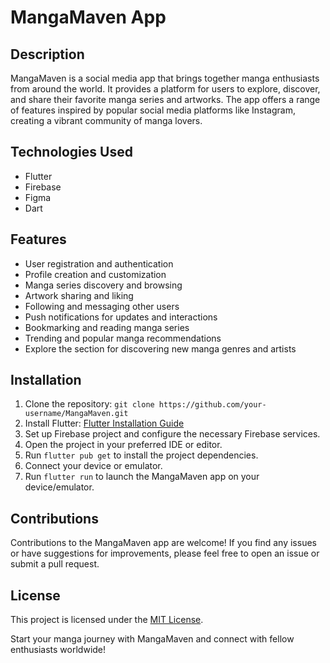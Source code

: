 # MangaMaven App

## Description
MangaMaven is a social media app that brings together manga enthusiasts from around the world. It provides a platform for users to explore, discover, and share their favorite manga series and artworks. The app offers a range of features inspired by popular social media platforms like Instagram, creating a vibrant community of manga lovers.

## Technologies Used
- Flutter
- Firebase
- Figma
- Dart

## Features
- User registration and authentication
- Profile creation and customization
- Manga series discovery and browsing
- Artwork sharing and liking
- Following and messaging other users
- Push notifications for updates and interactions
- Bookmarking and reading manga series
- Trending and popular manga recommendations
- Explore the section for discovering new manga genres and artists

## Installation
1. Clone the repository: `git clone https://github.com/your-username/MangaMaven.git`
2. Install Flutter: [Flutter Installation Guide](https://flutter.dev/docs/get-started/install)
3. Set up Firebase project and configure the necessary Firebase services.
4. Open the project in your preferred IDE or editor.
5. Run `flutter pub get` to install the project dependencies.
6. Connect your device or emulator.
7. Run `flutter run` to launch the MangaMaven app on your device/emulator.

## Contributions
Contributions to the MangaMaven app are welcome! If you find any issues or have suggestions for improvements, please feel free to open an issue or submit a pull request.

## License
This project is licensed under the [MIT License](https://opensource.org/licenses/MIT).

Start your manga journey with MangaMaven and connect with fellow enthusiasts worldwide!
